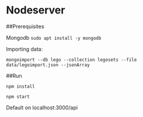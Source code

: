 # Nodeserver

##Prerequisites

Mongodb `sudo apt install -y mongodb`

Importing data:

`mongoimport --db lego --collection legosets --file data/legoimport.json --jsonArray `

##Run

`npm install`

`npm start`

Default on localhost:3000/api

